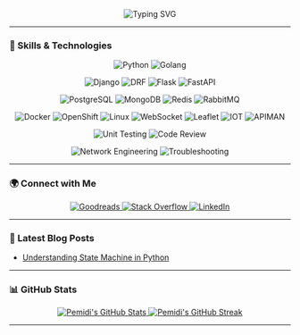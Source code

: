 <div align="center">
  <img src="https://readme-typing-svg.herokuapp.com?font=Fira+Code&size=30&pause=1000&color=0891B2&center=true&vCenter=true&width=500&lines=Hey%2C+I'm+PEMIDI!;As+a+Software+Engineer;" alt="Typing SVG" />
</div>









---

### 🚀 Skills & Technologies

<div align="center">  
  
  <!-- Programming Languages -->
  ![Python](https://img.shields.io/badge/Python-3776AB?style=for-the-badge&logo=python&logoColor=white)
  ![Golang](https://img.shields.io/badge/Go-00ADD8?style=for-the-badge&logo=go&logoColor=white)
  
  <!-- Frameworks -->
  ![Django](https://img.shields.io/badge/Django-092E20?style=for-the-badge&logo=django&logoColor=white)
  ![DRF](https://img.shields.io/badge/DRF-FF1709?style=for-the-badge&logo=django&logoColor=white) <!-- Updated to DRF with Django logo -->
  ![Flask](https://img.shields.io/badge/Flask-000000?style=for-the-badge&logo=flask&logoColor=white)
  ![FastAPI](https://img.shields.io/badge/FastAPI-009688?style=for-the-badge&logo=fastapi&logoColor=white)

  <!-- Databases -->
  ![PostgreSQL](https://img.shields.io/badge/PostgreSQL-336791?style=for-the-badge&logo=postgresql&logoColor=white)
  ![MongoDB](https://img.shields.io/badge/MongoDB-47A248?style=for-the-badge&logo=mongodb&logoColor=white)
  ![Redis](https://img.shields.io/badge/Redis-DC382D?style=for-the-badge&logo=redis&logoColor=white)
  ![RabbitMQ](https://img.shields.io/badge/RabbitMQ-FF6600?style=for-the-badge&logo=rabbitmq&logoColor=white)

  <!-- Tools and Concepts -->
  ![Docker](https://img.shields.io/badge/Docker-2496ED?style=for-the-badge&logo=docker&logoColor=white)
  ![OpenShift](https://img.shields.io/badge/OpenShift-EE0000?style=for-the-badge&logo=redhat&logoColor=white)
  ![Linux](https://img.shields.io/badge/Linux-FCC624?style=for-the-badge&logo=linux&logoColor=black)
  ![WebSocket](https://img.shields.io/badge/WebSocket-4F4F4F?style=for-the-badge&logo=websockets&logoColor=white)
  ![Leaflet](https://img.shields.io/badge/Leaflet-03C03C?style=for-the-badge&logo=leaflet&logoColor=white)
  ![IOT](https://img.shields.io/badge/IoT-FF5722?style=for-the-badge&logo=internet-of-things&logoColor=white)
  ![APIMAN](https://img.shields.io/badge/APIMAN-00BFFF?style=for-the-badge&logo=api&logoColor=white)

  <!-- Testing and Review -->
  ![Unit Testing](https://img.shields.io/badge/Unit%20Testing-FFA500?style=for-the-badge&logo=testing&logoColor=white)
  ![Code Review](https://img.shields.io/badge/Code%20Review-32CD32?style=for-the-badge&logo=code&logoColor=white)

  <!-- Other Skills -->
  ![Network Engineering](https://img.shields.io/badge/Network%20Engineering-4A90E2?style=for-the-badge&logo=network&logoColor=white)
  ![Troubleshooting](https://img.shields.io/badge/Troubleshooting-FF5722?style=for-the-badge&logo=tools&logoColor=white)

</div>







---

### 🌍 Connect with Me

<div align="center">
  <a href="https://www.goodreads.com/user/show/63726559-pemidi" target="_blank" rel="noreferrer">
    <img src="https://img.shields.io/badge/Goodreads-372213?style=for-the-badge&logo=goodreads&logoColor=white" alt="Goodreads"/>
  <a href="https://www.stackoverflow.com/users/7143097" target="_blank" rel="noreferrer">
    <img src="https://img.shields.io/badge/Stack%20Overflow-F58025?style=for-the-badge&logo=stackoverflow&logoColor=white" alt="Stack Overflow"/>
  </a>
  <a href="https://www.linkedin.com/in/Pemidi" target="_blank" rel="noreferrer">
    <img src="https://img.shields.io/badge/LinkedIn-0A66C2?style=for-the-badge&logo=linkedin&logoColor=white" alt="LinkedIn"/>
  </a>
</div>


---

### 📝 Latest Blog Posts

<!-- BLOG-POST-LIST:START -->
- [Understanding State Machine in Python](https://pemidi.hashnode.dev/understanding-state-machine-in-python)
<!-- BLOG-POST-LIST:END -->

---

### 📊 GitHub Stats

<div align="center">
  <a href="http://www.github.com/Pemidi">
    <img src="https://github-readme-stats.vercel.app/api?username=pemidi&rank_icon=percentile&show_icons=true&theme=radical&show=reviews,prs_merged,prs_merged_percentage" alt="Pemidi's GitHub Stats"/>
  </a>
  <a href="http://www.github.com/Pemidi">
    <img src="https://github-readme-streak-stats.herokuapp.com/?user=Pemidi&stroke=ffffff&background=1c1917&ring=0891b2&fire=0891b2&currStreakNum=ffffff&currStreakLabel=0891b2&sideNums=ffffff&sideLabels=ffffff&dates=ffffff&hide_border=true" alt="Pemidi's GitHub Streak"/>
  </a>
</div>

---
